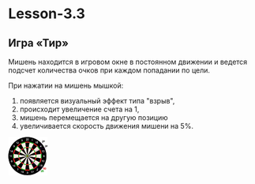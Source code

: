 # Lesson-3.3
## Игра «Тир»

Мишень находится в игровом окне в постоянном движении и ведется подсчет количества очков при каждом попадании по цели.

При нажатии на мишень мышкой: 
1. появляется визуальный эффект типа "взрыв", 
2. происходит увеличение счета на 1,
3. мишень перемещается на другую позицию 
4. увеличивается скорость движения мишени на 5%.

![logo](https://github.com/ValPan23/Lesson-3.3/blob/main/img/target.png?raw=true)
